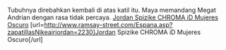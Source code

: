Tubuhnya direbahkan kembali di atas katil itu. Maya memandang Megat Andrian dengan rasa tidak percaya.
 <a href="http://www.ramsay-street.com/Espana.asp?zapatillasNikeairjordan=2230" >Jordan Spizike CHROMA iD Mujeres Oscuro</a>
[url=http://www.ramsay-street.com/Espana.asp?zapatillasNikeairjordan=2230]Jordan Spizike CHROMA iD Mujeres Oscuro[/url]